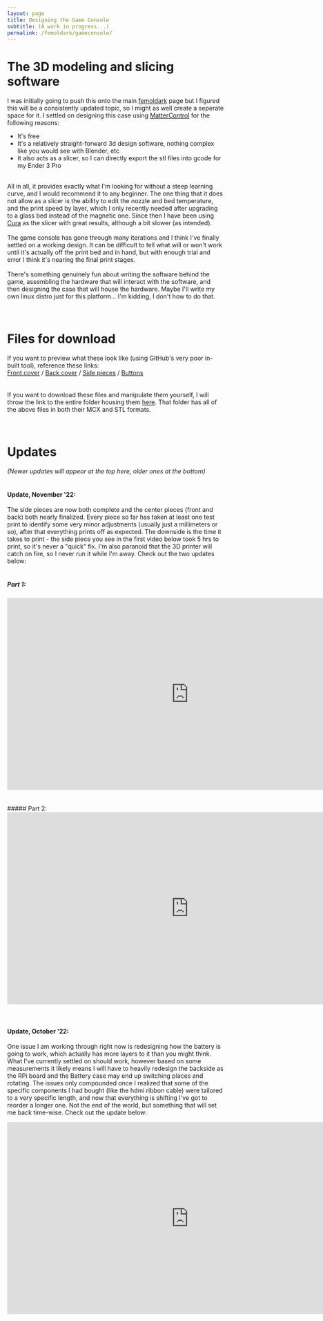 ```yaml
---
layout: page
title: Designing the Game Console
subtitle: (A work in progress...)
permalink: /femoldark/gameconsole/
---
```


# The 3D modeling and slicing software

I was initially going to push this onto the main [femoldark](/femoldark/) page but I figured this will be a consistently updated topic, so I might as well create a seperate space for it. I settled on designing this case using [MatterControl](https://www.matterhackers.com/store/l/mattercontrol/sk/MKZGTDW6) for the following reasons:
- It's free
- It's a relatively straight-forward 3d design software, nothing complex like you would see with Blender, etc
- It also acts as a slicer, so I can directly export the stl files into gcode for my Ender 3 Pro
<br><br>

All in all, it provides exactly what I'm looking for without a steep learning curve, and I would recommend it to any beginner. The one thing that it does not allow as a slicer is the ability to edit the nozzle and bed temperature, and the print speed by layer, which I only recently needed after upgrading to a glass bed instead of the magnetic one. Since then I have been using [Cura](https://ultimaker.com/software/ultimaker-cura) as the slicer with great results, although a bit slower (as intended).
<br><br>
The game console has gone through many iterations and I think I've finally settled on a working design. It can be difficult to tell what will or won't work until it's actually off the print bed and in hand, but with enough trial and error I think it's nearing the final print stages.
<br><br>
There's something genuinely fun about writing the software behind the game, assembling the hardware that will interact with the software, and then designing the case that will house the hardware. Maybe I'll write my own linux distro just for this platform... I'm kidding, I don't how to do that.
<br><br><br>

# Files for download
If you want to preview what these look like (using GitHub's very poor in-built tool), reference these links:<br>
[Front cover](https://github.com/fe-moldark/wesleykent-website/blob/gh-pages/assets/3d_files/frontside_stl_for_github.stl) / [Back cover](https://github.com/fe-moldark/wesleykent-website/blob/gh-pages/assets/3d_files/backside_stl_for_github.stl) / [Side pieces](https://github.com/fe-moldark/wesleykent-website/blob/gh-pages/assets/3d_files/side_pieces_stl_for_github.stl) / [Buttons](https://github.com/fe-moldark/wesleykent-website/blob/gh-pages/assets/3d_files/buttons_stl_for_github.stl)
<br><br><br>
If you want to download these files and manipulate them yourself, I will throw the link to the entire folder housing them [here](https://github.com/fe-moldark/wesleykent-website/tree/gh-pages/assets/3d_files). That folder has all of the above files in both their MCX and STL formats.
<br><br><br>

# Updates

_(Newer updates will appear at the top here, older ones at the bottom)_
<br><br>

#### Update, November '22:
The side pieces are now both complete and the center pieces (front and back) both nearly finalized. Every piece so far has taken at least one test print to identify some very minor adjustments (usually just a millimeters or so), after that everything prints off as expected. The downside is the time it takes to print - the side piece you see in the first video below took 5 hrs to print, so it's never a "quick" fix. I'm also paranoid that the 3D printer will catch on fire, so I never run it while I'm away. Check out the two updates below:
<br><br>
##### Part 1:
<center>
<iframe width="840" height="445" src="https://player.vimeo.com/video/765484157?h=6da0820cfa&amp;badge=0&amp;autopause=0&amp;autoplay=0;player_id=0&amp;app_id=58479" frameborder="0" allow="accelerometer; autoplay; clipboard-write; encrypted-media; gyroscope; picture-in-picture" allowfullscreen></iframe>
</center>
<br><br>
##### Part 2:
<center>
<iframe width="840" height="445" src="https://player.vimeo.com/video/767150751?h=1f07d13c1a&amp;badge=0&amp;autopause=0&amp;autoplay=0;player_id=0&amp;app_id=58479" frameborder="0" allow="accelerometer; autoplay; clipboard-write; encrypted-media; gyroscope; picture-in-picture" allowfullscreen></iframe>
</center>
<br><br>

#### Update, October '22:
One issue I am working through right now is redesigning how the battery is going to work, which actually has more layers to it than you might think. What I've currently settled on should work, however based on some measurements it likely means I will have to heavily redesign the backside as the RPi board and the Battery case may end up switching places and rotating. The issues only compounded once I realized that some of the specific components I had bought (like the hdmi ribbon cable) were tailored to a very specific length, and now that everything is shifting I've got to reorder a longer one. Not the end of the world, but something that will set me back time-wise. Check out the update below:
<br>
<center>
<iframe width="840" height="445" src="https://player.vimeo.com/video/756628586?h=9c7c184f0b&amp;badge=0&amp;autopause=0&amp;autoplay=0;player_id=0&amp;app_id=58479" frameborder="0" allow="accelerometer; autoplay; clipboard-write; encrypted-media; gyroscope; picture-in-picture" allowfullscreen></iframe>
</center>
<br><br>
